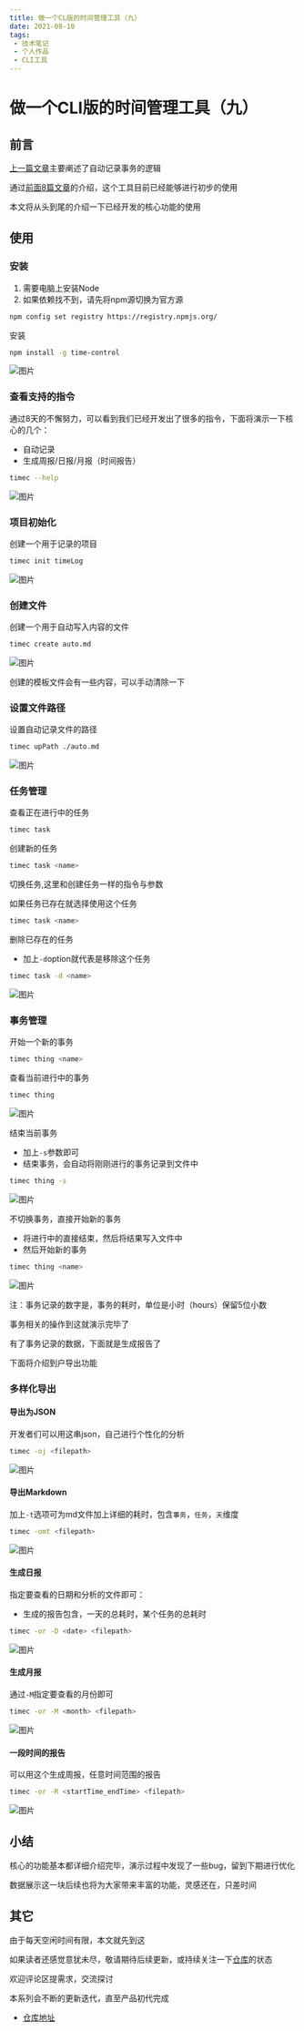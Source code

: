 ```yaml
---
title: 做一个CL版的时间管理工具（九）
date: 2021-08-10
tags:
 - 技术笔记
 - 个人作品
 - CLI工具
---
```

# 做一个CLI版的时间管理工具（九）

## 前言
[上一篇文章](./time-tools-8.md)主要阐述了自动记录事务的逻辑

通过[前面8篇文章](https://juejin.cn/column/6973496830654939166)的介绍，这个工具目前已经能够进行初步的使用

本文将从头到尾的介绍一下已经开发的核心功能的使用

## 使用
### 安装
1. 需要电脑上安装Node
2. 如果依赖找不到，请先将npm源切换为官方源

```sh
npm config set registry https://registry.npmjs.org/
```
安装
```sh
npm install -g time-control
```

![图片](./time-tools-9/MTYyODYwNTM4NTM2Mg==628605385362.png)

### 查看支持的指令

通过8天的不懈努力，可以看到我们已经开发出了很多的指令，下面将演示一下核心的几个：
* 自动记录
* 生成周报/日报/月报（时间报告）

```sh
timec --help
```

![图片](./time-tools-9/MTYyODYwNTY3NDEyOA==628605674128.png)

### 项目初始化
创建一个用于记录的项目
```sh
timec init timeLog
```

![图片](./time-tools-9/MTYyODYwNjAzNjY5OQ==628606036700.png)

### 创建文件
创建一个用于自动写入内容的文件
```sh
timec create auto.md
```
![图片](./time-tools-9/MTYyODYwNjE1MTM1OQ==628606151359.png)

创建的模板文件会有一些内容，可以手动清除一下

### 设置文件路径
设置自动记录文件的路径
```sh
timec upPath ./auto.md
```
![图片](./time-tools-9/MTYyODYwNjM0MDE3Mw==628606340173.png)


### 任务管理
查看正在进行中的任务
```sh
timec task
```

创建新的任务
```sh
timec task <name>
```

切换任务,这里和创建任务一样的指令与参数

如果任务已存在就选择使用这个任务
```sh
timec task <name>
```

删除已存在的任务
* 加上`-d`option就代表是移除这个任务
```sh
timec task -d <name>
```

![图片](./time-tools-9/MTYyODYwNjUzOTc3NA==628606539774.png)

### 事务管理

开始一个新的事务
```sh
timec thing <name>
```

查看当前进行中的事务
```sh
timec thing
```

![图片](./time-tools-9/MTYyODYwNjg0MDEzMQ==628606840131.png)


结束当前事务
* 加上`-s`参数即可
* 结束事务，会自动将刚刚进行的事务记录到文件中
```sh
timec thing -s
```

![图片](./time-tools-9/MTYyODYwNzAyMDIxNg==628607020216.png)

不切换事务，直接开始新的事务
* 将进行中的直接结束，然后将结果写入文件中
* 然后开始新的事务
```sh
timec thing <name>
```

![图片](./time-tools-9/MTYyODYwNzIyMjE2Nw==628607222167.png)

注：事务记录的数字是，事务的耗时，单位是小时（hours）保留5位小数

事务相关的操作到这就演示完毕了

有了事务记录的数据，下面就是生成报告了

下面将介绍到户导出功能

### 多样化导出
#### 导出为JSON

开发者们可以用这串json，自己进行个性化的分析
```sh
timec -oj <filepath>
```

![图片](./time-tools-9/MTYyODYwNzQ0ODc3Mg==628607448772.png)

#### 导出Markdown

加上`-t`选项可为md文件加上详细的耗时，包含`事务`，`任务`，`天`维度
```sh
timec -omt <filepath>
```

![图片](./time-tools-9/MTYyODYwNzU2MzYzMQ==628607563631.png)

#### 生成日报
指定要查看的日期和分析的文件即可：
* 生成的报告包含，一天的总耗时，某个任务的总耗时
```sh
timec -or -D <date> <filepath>
```

![图片](./time-tools-9/MTYyODYwNzczNjE2Nw==628607736167.png)

#### 生成月报
通过`-M`指定要查看的月份即可
```sh
timec -or -M <month> <filepath>
```

![图片](./time-tools-9/MTYyODYwNzg5NzAxNA==628607897014.png)

#### 一段时间的报告
可以用这个生成周报，任意时间范围的报告

```sh
timec -or -R <startTime_endTime> <filepath>
```

![图片](./time-tools-9/MTYyODYwODAxNjQ2Ng==628608016466.png)

## 小结
核心的功能基本都详细介绍完毕，演示过程中发现了一些bug，留到下期进行优化

数据展示这一块后续也将为大家带来丰富的功能，灵感还在，只差时间

## 其它

由于每天空闲时间有限，本文就先到这

如果读者还感觉意犹未尽，敬请期待后续更新，或持续关注一下[仓库](https://github.com/ATQQ/time-control)的状态

欢迎评论区提需求，交流探讨

本系列会不断的更新迭代，直至产品初代完成

* [仓库地址](https://github.com/ATQQ/time-control)

